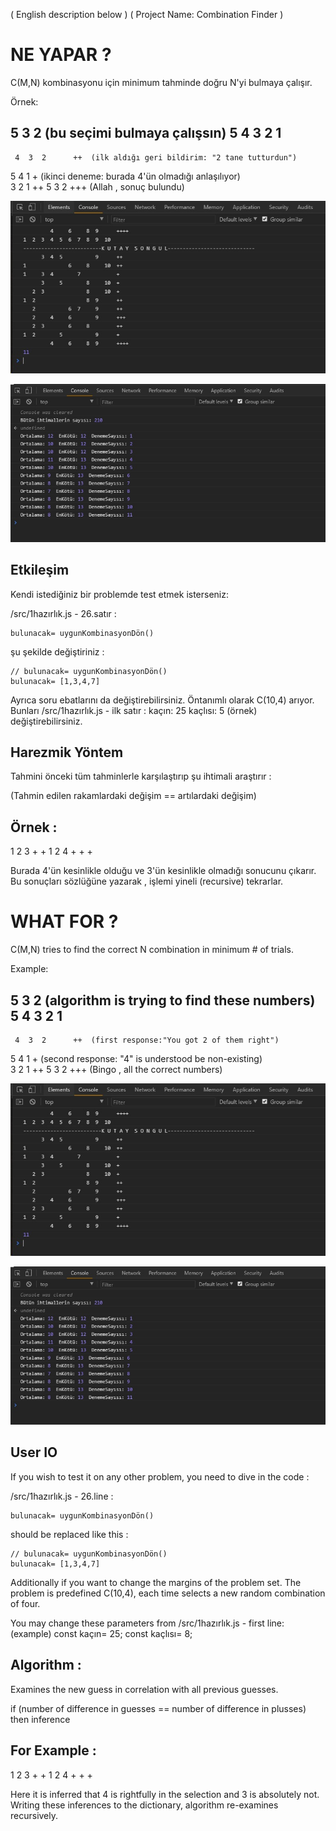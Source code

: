 ( English description below         )
( Project Name: Combination Finder  )


# NE YAPAR ?                                
C(M,N) kombinasyonu için minimum tahminde doğru N'yi bulmaya çalışır.

  Örnek:

  5     3  2      (bu seçimi bulmaya çalışsın)
  5  4  3  2  1  
  --------------
     4  3  2      ++  (ilk aldığı geri bildirim: "2 tane tutturdun")
  5  4        1   +   (ikinci deneme: burada 4'ün olmadığı anlaşılıyor)   
        3  2  1   ++ 
  5     3  2      +++ (Allah , sonuç bulundu)      


![Alt Text](images/EK1.jpg?raw=true "EkranKesiti")

![Alt Text](images/EK2.jpg?raw=true "EkranKesiti")


## Etkileşim
Kendi istediğiniz bir problemde test etmek isterseniz:

  /src/1hazırlık.js - 26.satır :

    bulunacak= uygunKombinasyonDön()

  şu şekilde değiştiriniz :

    // bulunacak= uygunKombinasyonDön()
    bulunacak= [1,3,4,7]

Ayrıca soru ebatlarını da değiştirebilirsiniz. Öntanımlı olarak C(10,4) arıyor.
Bunları /src/1hazırlık.js - ilk satır : kaçın: 25 kaçlısı: 5 (örnek) değiştirebilirsiniz.


## Harezmik Yöntem
Tahmini önceki tüm tahminlerle karşılaştırıp şu ihtimali araştırır :

(Tahmin edilen rakamlardaki değişim == artılardaki değişim)

Örnek :
-------
1 2 3  + + 
1 2 4  + + +

Burada 4'ün kesinlikle olduğu ve 3'ün kesinlikle olmadığı sonucunu çıkarır.
Bu sonuçları sözlüğüne yazarak , işlemi yineli (recursive) tekrarlar.



# WHAT FOR ?
C(M,N) tries to find the correct N combination in minimum # of trials. 

  Example:

  5     3  2      (algorithm is trying to find these numbers)
  5  4  3  2  1  
  --------------
     4  3  2      ++  (first response:"You got 2 of them right")
  5  4        1   +   (second response: "4" is understood be non-existing)   
        3  2  1   ++ 
  5     3  2      +++ (Bingo , all the correct numbers)      
  

![Alt Text](images/EK1.jpg?raw=true "EkranKesiti")

![Alt Text](images/EK2.jpg?raw=true "EkranKesiti")


## User IO
If you wish to test it on any other problem, you need to dive in the code :

  /src/1hazırlık.js - 26.line :

    bulunacak= uygunKombinasyonDön()

  should be replaced like this :

    // bulunacak= uygunKombinasyonDön()
    bulunacak= [1,3,4,7]

Additionally if you want to change the margins of the problem set.
The problem is predefined C(10,4), each time selects a new random combination of four.

You may change these parameters from
/src/1hazırlık.js - first line:  (example)
const kaçın= 25; const kaçlısı= 8;


## Algorithm :
Examines the new guess in correlation with all previous guesses.

if (number of difference in guesses == number of difference in plusses)
then inference

For Example :
-------------
1 2 3  + + 
1 2 4  + + +

Here it is inferred that 4 is rightfully in the selection and 3 is absolutely not.
Writing these inferences to the dictionary, algorithm re-examines recursively.